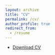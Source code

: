 ```yaml
---
layout: archive
title: "CV"
permalink: /cv/
author_profile: true
redirect_from:
  - /resume
---
```


- [Download CV](/files/Jichen_Li_CV.pdf)
